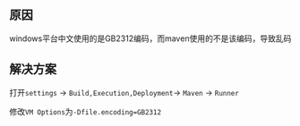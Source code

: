 ## 原因

windows平台中文使用的是GB2312编码，而maven使用的不是该编码，导致乱码

## 解决方案

打开`settings` -> `Build,Execution,Deployment`-> `Maven` -> `Runner`

修改`VM Options`为`-Dfile.encoding=GB2312`

